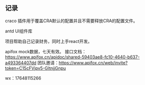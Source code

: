 ## 记录
craco 插件用于覆盖CRA默认的配置并且不需要释放CRA的配置文件。

antd UI组件库

项目帮助自己记录财务，同时上手react开发。

apifox mock数据，七天有效。
接口文档：https://www.apifox.cn/apidoc/shared-59403ae8-fc10-4640-b637-a493364407dd
团队邀请：https://www.apifox.cn/web/invite?token=C15cFVjpv5-GltnjjGnpu 

wx：17648115266